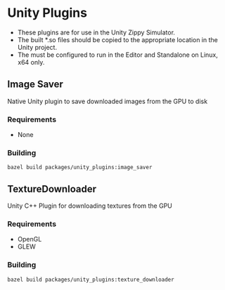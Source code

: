 # Unity Plugins
- These plugins are for use in the Unity Zippy Simulator.
- The built *.so files should be copied to the appropriate location in the Unity project.
- The must be configured to run in the Editor and Standalone on Linux, x64 only.

## Image Saver
Native Unity plugin to save downloaded images from the GPU to disk

### Requirements
- None

### Building
`bazel build packages/unity_plugins:image_saver`

## TextureDownloader
Unity C++ Plugin for downloading textures from the GPU

### Requirements
- OpenGL
- GLEW

### Building
`bazel build packages/unity_plugins:texture_downloader`
